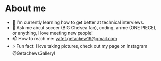 # About me

- 🌱 I’m currently learning how to get better at technical interviews. 
- 💬 Ask me about soccer (BIG Chelsea fan), coding, anime (ONE PIECE), or anything, I love meeting new people!
- 📫 How to reach me: yafet.getachew19@gmail.com
- ⚡ Fun fact: I love taking pictures, check out my page on Instagram @GetachewsGallery!
